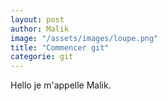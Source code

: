 ```yaml
---
layout: post
author: Malik
image: "/assets/images/loupe.png"
title: "Commencer git"
categorie: git
---
```




<p> Hello je m'appelle Malik. </p>